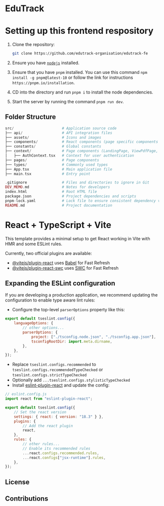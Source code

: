 # EduTrack

# Setting up this frontend respository

1. Clone the repository:

    ```sh
    git clone https://github.com/edutrack-organisation/edutrack-fe
    ```

1. Ensure you have [`nodejs`](https://nodejs.org/en/download) installed.
1. Ensure that you have `pnpm` installed. You can use this command `npm install -g pnpm@latest-10` or follow the link for instructions `https://pnpm.io/installation`.
1. CD into the directory and run `pnpm i` to install the node dependencies.
1. Start the server by running the command `pnpm run dev`.

## Folder Structure

```php
src/                      # Application source code
├── api/                  # API integration files
├── assets/               # Icons and images
├── components/           # React components (page specific components are stored in respective subfolders)
├── constants/            # Global constants
├── context/              # Page components (LandingPage, ViewPdfPage, etc.)
│   ├── AuthContext.tsx   # Context for user authentication
├── pages/                # Page components
├── types/                # Commonly used types
├── App.tsx               # Main application file
├── main.tsx              # Entry point

.gitignore                # Files and directories to ignore in Git
DEV_MEMO.md               # Notes for developers
index.html                # Root HTML file
package.json              # Project dependencies and scripts
pnpm-lock.yaml            # Lock file to ensure consistent dependency versions
README.md                 # Project documentation
```

# React + TypeScript + Vite

This template provides a minimal setup to get React working in Vite with HMR and some ESLint rules.

Currently, two official plugins are available:

-   [@vitejs/plugin-react](https://github.com/vitejs/vite-plugin-react/blob/main/packages/plugin-react/README.md) uses [Babel](https://babeljs.io/) for Fast Refresh
-   [@vitejs/plugin-react-swc](https://github.com/vitejs/vite-plugin-react-swc) uses [SWC](https://swc.rs/) for Fast Refresh

## Expanding the ESLint configuration

If you are developing a production application, we recommend updating the configuration to enable type aware lint rules:

-   Configure the top-level `parserOptions` property like this:

```js
export default tseslint.config({
    languageOptions: {
        // other options...
        parserOptions: {
            project: ["./tsconfig.node.json", "./tsconfig.app.json"],
            tsconfigRootDir: import.meta.dirname,
        },
    },
});
```

-   Replace `tseslint.configs.recommended` to `tseslint.configs.recommendedTypeChecked` or `tseslint.configs.strictTypeChecked`
-   Optionally add `...tseslint.configs.stylisticTypeChecked`
-   Install [eslint-plugin-react](https://github.com/jsx-eslint/eslint-plugin-react) and update the config:

```js
// eslint.config.js
import react from "eslint-plugin-react";

export default tseslint.config({
    // Set the react version
    settings: { react: { version: "18.3" } },
    plugins: {
        // Add the react plugin
        react,
    },
    rules: {
        // other rules...
        // Enable its recommended rules
        ...react.configs.recommended.rules,
        ...react.configs["jsx-runtime"].rules,
    },
});
```

## License

## Contributions
